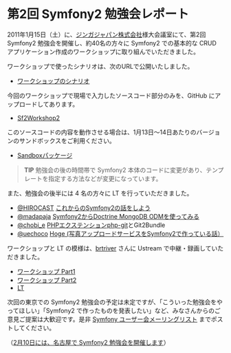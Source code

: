 第2回 Symfony2 勉強会レポート
=============================

2011年1月15日（土）に、[ジンガジャパン株式会社](http://www.zynga.co.jp/)様大会議室にて、第2回 Symfony2 勉強会を開催し、約40名の方々に Symfony2 での基本的な CRUD アプリケーション作成のワークショップに取り組んでいただきました。


ワークショップで使ったシナリオは、次のURLで公開いたしました。

  - [ワークショップのシナリオ](https://docs.google.com/document/pub?id=1oR0bOpoKAaXp6p8CBZsYNmAVFvxkSDAk7ChoVJWVnOw)


今回のワークショップで現場で入力したソースコード部分のみを、GitHub にアップロードしてあります。

  - [Sf2Workshop2](https://github.com/hidenorigoto/Sf2Workshop2)

このソースコードの内容を動作させる場合は、1月13日〜14日あたりのバージョンのサンドボックスをご利用ください。

  - [Sandboxパッケージ](https://github.com/symfony-japan/Sandboxes)

> **TIP**
> 勉強会の後の時間帯で Symfony2 本体のコードに変更があり、テンプレートを指定する方法などが変更になっています。


また、勉強会の後半には 4 名の方々に LT を行っていただきました。

  - [@HIROCAST](http://twitter.com/hirocast) [これからのSymfony2の話をしよう](http://prezi.com/yzp1qeuew8gz/symfony2/)
  - [@madapaja](http://twitter.com/madapaja) [Symfony2からDoctrine MongoDB ODMを使ってみる](http://www.slideshare.net/madapaja/symfony2doctrine-mongo-db-odm-6550048)
  - [@chobi_e](http://twitter.com/chobi_e) [PHPエクステンションphp-git](https://github.com/chobie/php-git)とGit2Bundle
  - [@uechoco](http://twitter.com/uechoco) [Hoge (写真アップロードサービスをSymfony2で作っている話）](http://www.slideshare.net/uechcoco/hoge-symfony2-symfony2-6597881)


ワークショップと LT の模様は、[brtriver](http://twitter.com/brtriver) さんに Ustream で中継・録画していただきました。

  - [ワークショップ Part1](http://www.ustream.tv/recorded/12022160)
  - [ワークショップ Part2](http://www.ustream.tv/recorded/12024584)
  - [LT](http://www.ustream.tv/recorded/12025531)



次回の東京での Symfony2 勉強会の予定は未定ですが、「こういった勉強会をやってほしい」「Symfony2 で作ったものを発表したい」など、みなさんからのご意見ご提案は大歓迎です。是非 [Symfony ユーザー会メーリングリスト](http://groups.google.com/group/symfony-users-ja) までポストしてください。

（[2月10日には、名古屋で Symfony2 勉強会を開催します](http://atnd.org/events/11317)）



